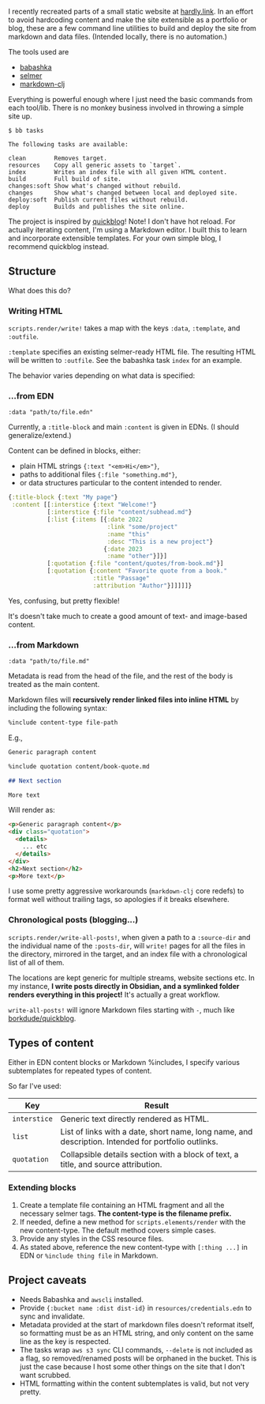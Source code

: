 I recently recreated parts of a small static website at [hardly.link](https://hardly.link). In an effort to avoid hardcoding content and make the site extensible as a portfolio or blog, these are a few command line utilities to build and deploy the site from markdown and data files. (Intended locally, there is no automation.)

The tools used are

- [babashka](https://book.babashka.org/)
- [selmer](https://github.com/yogthos/Selmer)
- [markdown-clj](https://github.com/yogthos/markdown-clj)

Everything is powerful enough where I just need the basic commands from each tool/lib. There is no monkey business involved in throwing a simple site up.

```
$ bb tasks

The following tasks are available:

clean        Removes target.
resources    Copy all generic assets to `target`.
index        Writes an index file with all given HTML content.
build        Full build of site.
changes:soft Show what's changed without rebuild.
changes      Show what's changed between local and deployed site.
deploy:soft  Publish current files without rebuild.
deploy       Builds and publishes the site online.
```

The project is inspired by [quickblog](https://github.com/borkdude/quickblog)! Note! I don't have hot reload. For actually iterating content, I'm using a Markdown editor. I built this to learn and incorporate extensible templates. For your own simple blog, I recommend quickblog instead.

## Structure

What does this do?

### Writing HTML

`scripts.render/write!` takes a map with the keys `:data`, `:template`, and `:outfile`.

`:template` specifies an existing selmer-ready HTML file. The resulting HTML will be written to `:outfile`. See the babashka task `index` for an example.

The behavior varies depending on what data is specified:

### ...from EDN

```
:data "path/to/file.edn"
```

Currently, a `:title-block` and main `:content` is given in EDNs. (I should generalize/extend.)

Content can be defined in blocks, either:

- plain HTML strings `{:text "<em>Hi</em>"}`,
- paths to additional files `{:file "something.md"}`,
- or data structures particular to the content intended to render.

```clojure
{:title-block {:text "My page"}
 :content [[:interstice {:text "Welcome!"}
           [:interstice {:file "content/subhead.md"}
           [:list {:items [{:date 2022
                            :link "some/project"
                            :name "this"
                            :desc "This is a new project"}
                           {:date 2023
                            :name "other"}]}]
           [:quotation {:file "content/quotes/from-book.md"}]
           [:quotation {:content "Favorite quote from a book."
                        :title "Passage"
                        :attribution "Author"}]]]]]}
```

Yes, confusing, but pretty flexible!

It's doesn't take much to create a good amount of text- and image-based content.

### ...from Markdown

```
:data "path/to/file.md"
```

Metadata is read from the head of the file, and the rest of the body is treated as the main content.

Markdown files will **recursively render linked files into inline HTML** by including the following syntax:

```md
%include content-type file-path
```

E.g.,

```md
Generic paragraph content

%include quotation content/book-quote.md

## Next section

More text
```

Will render as:

```html
<p>Generic paragraph content</p>
<div class="quotation">
  <details>
    ... etc
  </details>
</div>
<h2>Next section</h2>
<p>More text</p>
```

I use some pretty aggressive workarounds (`markdown-clj` core redefs) to format well without trailing tags, so apologies if it breaks elsewhere.

### Chronological posts (blogging...)

```scripts.render/write-all-posts!```, when given a path to a `:source-dir` and the individual name of the `:posts-dir`, will `write!` pages for all the files in the directory, mirrored in the target, and an index file with a chronological list of all of them.

The locations are kept generic for multiple streams, website sections etc. In my instance, **I write posts directly in Obsidian, and a symlinked folder renders everything in this project!** It's actually a great workflow.

```write-all-posts!``` will ignore Markdown files starting with `-`, much like [borkdude/quickblog](https://github.com/borkdude/quickblog).

## Types of content

Either in EDN content blocks or Markdown %includes, I specify various subtemplates for repeated types of content.

So far I've used:

Key | Result
--- | ---
`interstice` | Generic text directly rendered as HTML.
`list` | List of links with a date, short name, long name, and description. Intended for portfolio outlinks.
`quotation` | Collapsible details section with a block of text, a title, and source attribution.

### Extending blocks

1. Create a template file containing an HTML fragment and all the necessary selmer tags. **The content-type is the filename prefix.**
2. If needed, define a new method for `scripts.elements/render` with the new content-type. The default method covers simple cases.
3. Provide any styles in the CSS resource files.
3. As stated above, reference the new content-type with `[:thing ...]` in EDN or `%include thing file` in Markdown.

## Project caveats

- Needs Babashka and `awscli` installed.
- Provide `{:bucket name :dist dist-id}` in `resources/credentials.edn` to sync and invalidate.
- Metadata provided at the start of markdown files doesn't reformat itself, so formatting must be as an HTML string, and only content on the same line as the key is respected.
- The tasks wrap `aws s3 sync` CLI commands, `--delete` is not included as a flag, so removed/renamed posts will be orphaned in the bucket. This is just the case because I host some other things on the site that I don't want scrubbed.
- HTML formatting within the content subtemplates is valid, but not very pretty.
